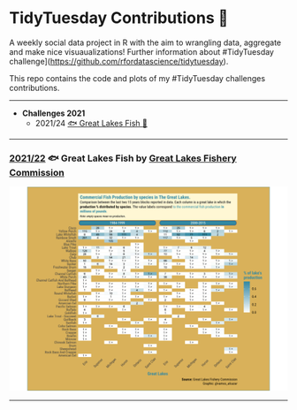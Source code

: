 # TidyTuesday Contributions :cactus:

A weekly social data project in R with the aim to wrangling data, aggregate and make nice visuaualizations! Further information about #TidyTuesday challenge](https://github.com/rfordatascience/tidytuesday).

This repo contains the code and plots of my #TidyTuesday challenges contributions.

------

<!-- toc -->
* **Challenges 2021**
  - 2021/24 [:fish: Great Lakes Fish :tropical_fish:](https://github.com/alcazar90/TidyTuesday/tree/main/2021/2021-06-08_great_lakes)
<!-- tocstop -->

***

### [2021/22](https://github.com/alcazar90/TidyTuesday/tree/main/2021/2021-06-08_great_lakes) :fish: Great Lakes Fish by [Great Lakes Fishery Commission](http://www.glfc.org/great-lakes-databases.php)
![./2021/2021-06-08_great_lakes/great_lake_production.png](https://github.com/alcazar90/TidyTuesday/blob/main/2021/2021-06-08_great_lakes/great_lake_production.png)

***
